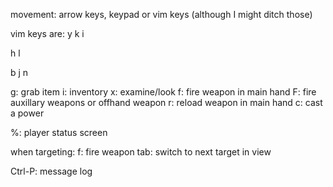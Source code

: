 movement: arrow keys, keypad or vim keys (although I might ditch those)

vim keys are:
y  k  i

h     l

b  j  n

g: grab item
i: inventory
x: examine/look
f: fire weapon in main hand
F: fire auxillary weapons or offhand weapon
r: reload weapon in main hand
c: cast a power

%: player status screen

when targeting:
f: fire weapon
tab: switch to next target in view

Ctrl-P: message log